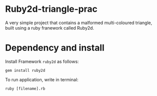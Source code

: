 # Ruby2d-triangle-prac
A very simple project that contains a malformed multi-coloured triangle, built using a ruby franework called Ruby2d.

# Dependency and install

Install Framework `ruby2d` as follows:
```
gem install ruby2d
```

To run application, write in terminal:
```
ruby [filename].rb
```